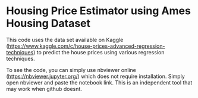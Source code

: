 # Housing Price Estimator using Ames Housing Dataset

This code uses the data set available on Kaggle (https://www.kaggle.com/c/house-prices-advanced-regression-techniques) to predict the house prices using various regression techniques.

To see the code, you can simply use nbviewer online (https://nbviewer.jupyter.org/) which does not require installation. Simply open nbviewer and paste the notebook link. This is an independent tool that may work when github doesnt.


